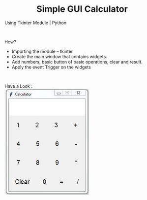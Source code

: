 <h1 align="Center">Simple GUI Calculator</h1>
<p>Using Tkinter Module | Python</p><br>

How?
- Importing the module – tkinter
- Create the main window that contains widgets.
- Add numbers, basic button of basic operations, clear and result.
- Apply the event Trigger on the widgets
<br>

Have a Look :<br>
<img src="https://github.com/BhawnaShishodia2223/Calculator-App/blob/master/calculator-gui.PNG">
